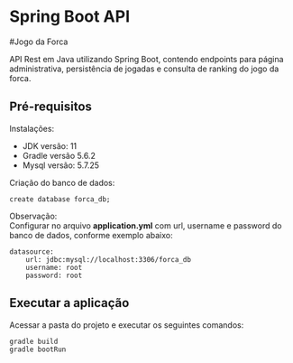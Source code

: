 # Spring Boot API
#Jogo da Forca

API Rest em Java utilizando Spring Boot, contendo endpoints para página administrativa, persistência de jogadas e consulta de ranking do jogo da forca.

## Pré-requisitos

Instalações:
- JDK versão: 11
- Gradle versão 5.6.2
- Mysql versão: 5.7.25

Criação do banco de dados:<br/>
```
create database forca_db;
```

Observação:<br/>
Configurar no arquivo __application.yml__ com url, username e password do banco de dados, conforme exemplo abaixo:
```
datasource:
    url: jdbc:mysql://localhost:3306/forca_db
    username: root
    password: root
```
## Executar a aplicação
Acessar a pasta do projeto e executar os seguintes comandos:
```
gradle build
gradle bootRun
```
